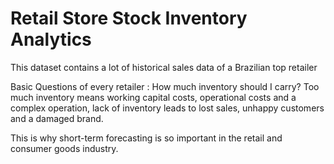 # Retail Store Stock Inventory Analytics


This dataset contains a lot of historical sales data of a Brazilian top retailer

Basic Questions of every retailer : How much inventory should I carry?  Too much inventory means working capital costs, operational costs and a complex operation, lack of inventory leads to lost sales, unhappy customers and a damaged brand.

This is why short-term forecasting is so important in the retail and consumer goods industry.

